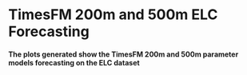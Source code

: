 # TimesFM 200m and 500m ELC Forecasting

#### The plots generated show the TimesFM 200m and 500m parameter models forecasting on the ELC dataset
